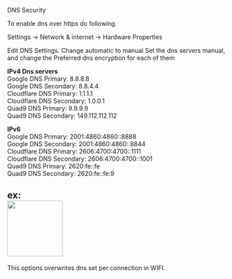 DNS Security

To enable dns over https do following.

Settings -> Network & internet -> Hardware Properties

Edit DNS Settings. Change automatic to manual
Set the dns servers manual, and change the Preferred dns encryption for each of them  


**IPv4 Dns servers**  
Google DNS Primary: 8.8.8.8  
Google DNS Secondary: 8.8.4.4  
Cloudflare DNS Primary: 1.1.1.1  
Cloudflare DNS Secondary: 1.0.0.1  
Quad9 DNS Primary: 9.9.9.9  
Quad9 DNS Secondary: 149.112.112.112  

**IPv6**  
 Google DNS Primary: 2001:4860:4860::8888  
Google DNS Secondary: 2001:4860:4860::8844  
Cloudflare DNS Primary: 2606:4700:4700::1111  
Cloudflare DNS Secondary: 2606:4700:4700::1001  
Quad9 DNS Primary: 2620:fe::fe  
Quad9 DNS Secondary: 2620:fe::fe:9

ex:  
<img src="dnsssl.png" width="128"/>    
---  
This options overwrites dns set per connection in WIFI.